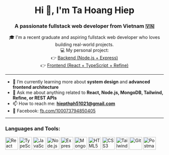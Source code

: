 <h1 align="center">Hi 👋, I'm Ta Hoang Hiep</h1>
<h3 align="center">A passionate fullstack web developer from Vietnam 🇻🇳</h3>

<p align="center">
🎓 I'm a recent graduate and aspiring fullstack web developer who loves building real-world projects.<br />
💻 My personal project: <br />
👉 <a href="https://github.com/hoanghiep2625/NodeJs_Ivymoda">Backend (Node.js + Express)</a><br />
👉 <a href="https://github.com/hoanghiep2625/ReactJs_Ivymoda">Frontend (React + TypeScript + Refine)</a>
</p>

---

- 🌱 I’m currently learning more about **system design** and **advanced frontend architecture**
- 💬 Ask me about anything related to **React, Node.js, MongoDB, Tailwind, Refine, or REST APIs**
- 📫 How to reach me: **hiepthph51021@gmail.com**
- 👤 Facebook: [fb.com/100073794850405](https://fb.com/100073794850405)

---

<h3 align="left">Languages and Tools:</h3>
<p align="left">
  <img src="https://cdn.jsdelivr.net/gh/devicons/devicon/icons/react/react-original.svg" alt="React" width="40" height="40"/>
  <img src="https://cdn.jsdelivr.net/gh/devicons/devicon/icons/typescript/typescript-original.svg" alt="TypeScript" width="40" height="40"/>
  <img src="https://cdn.jsdelivr.net/gh/devicons/devicon/icons/javascript/javascript-original.svg" alt="JavaScript" width="40" height="40"/>
  <img src="https://cdn.jsdelivr.net/gh/devicons/devicon/icons/nodejs/nodejs-original.svg" alt="Node.js" width="40" height="40"/>
  <img src="https://cdn.jsdelivr.net/gh/devicons/devicon/icons/express/express-original.svg" alt="Express" width="40" height="40"/>
  <img src="https://cdn.jsdelivr.net/gh/devicons/devicon/icons/mongodb/mongodb-original.svg" alt="MongoDB" width="40" height="40"/>
  <img src="https://cdn.jsdelivr.net/gh/devicons/devicon/icons/html5/html5-original.svg" alt="HTML5" width="40" height="40"/>
  <img src="https://cdn.jsdelivr.net/gh/devicons/devicon/icons/css3/css3-original.svg" alt="CSS3" width="40" height="40"/>
  <img src="https://cdn.jsdelivr.net/gh/devicons/devicon/icons/tailwindcss/tailwindcss-plain.svg" alt="Tailwind CSS" width="40" height="40"/>
  <img src="https://cdn.jsdelivr.net/gh/devicons/devicon/icons/git/git-original.svg" alt="Git" width="40" height="40"/>
  <img src="https://cdn.jsdelivr.net/gh/devicons/devicon/icons/postman/postman-original.svg" alt="Postman" width="40" height="40"/>
</p>

